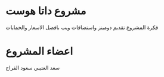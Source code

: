 # مشروع داتا هوست
فكرة المشروع تقديم دومينز واستضافات ويب بافضل الاسعار والحمايات
# اعضاء المشروع
سعد العتيبي
سعود الفراج
